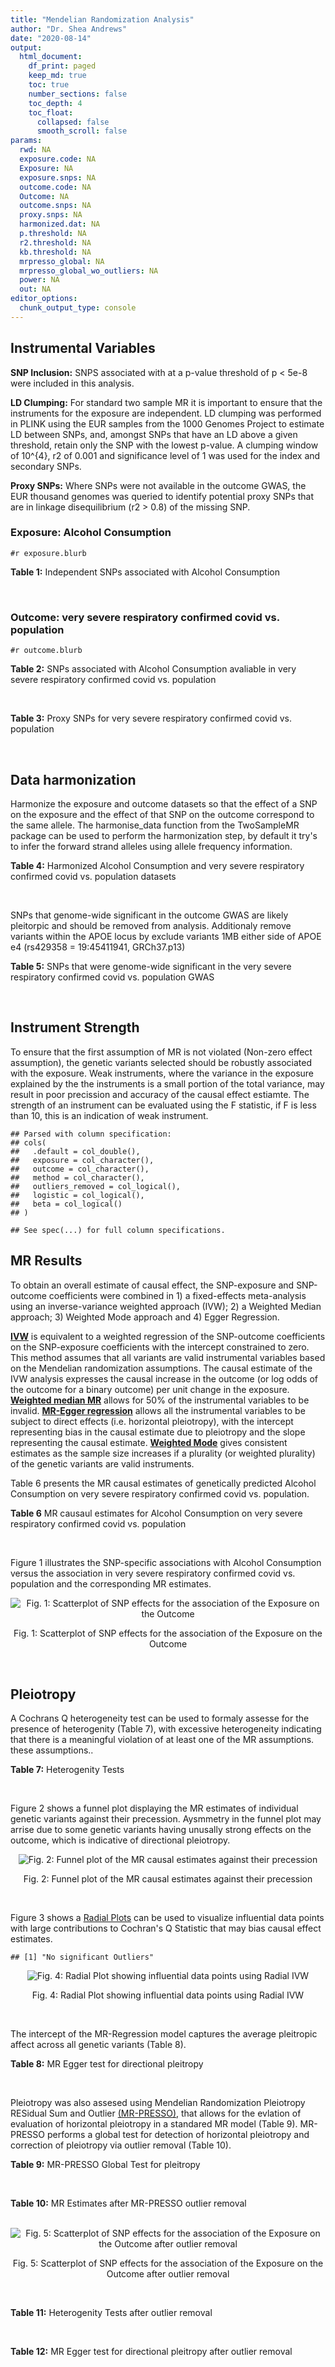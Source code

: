 ```yaml
---
title: "Mendelian Randomization Analysis"
author: "Dr. Shea Andrews"
date: "2020-08-14"
output:
  html_document:
    df_print: paged
    keep_md: true
    toc: true
    number_sections: false
    toc_depth: 4
    toc_float:
      collapsed: false
      smooth_scroll: false
params:
  rwd: NA
  exposure.code: NA
  Exposure: NA
  exposure.snps: NA
  outcome.code: NA
  Outcome: NA
  outcome.snps: NA
  proxy.snps: NA
  harmonized.dat: NA
  p.threshold: NA
  r2.threshold: NA
  kb.threshold: NA
  mrpresso_global: NA
  mrpresso_global_wo_outliers: NA
  power: NA
  out: NA
editor_options:
  chunk_output_type: console
---
```







## Instrumental Variables
**SNP Inclusion:** SNPS associated with at a p-value threshold of p < 5e-8 were included in this analysis.
<br>

**LD Clumping:** For standard two sample MR it is important to ensure that the instruments for the exposure are independent. LD clumping was performed in PLINK using the EUR samples from the 1000 Genomes Project to estimate LD between SNPs, and, amongst SNPs that have an LD above a given threshold, retain only the SNP with the lowest p-value. A clumping window of 10^{4}, r2 of 0.001 and significance level of 1 was used for the index and secondary SNPs.
<br>

**Proxy SNPs:** Where SNPs were not available in the outcome GWAS, the EUR thousand genomes was queried to identify potential proxy SNPs that are in linkage disequilibrium (r2 > 0.8) of the missing SNP.
<br>

### Exposure: Alcohol Consumption
`#r exposure.blurb`
<br>

**Table 1:** Independent SNPs associated with Alcohol Consumption
<div data-pagedtable="false">
  <script data-pagedtable-source type="application/json">
{"columns":[{"label":["SNP"],"name":[1],"type":["chr"],"align":["left"]},{"label":["CHROM"],"name":[2],"type":["dbl"],"align":["right"]},{"label":["POS"],"name":[3],"type":["dbl"],"align":["right"]},{"label":["REF"],"name":[4],"type":["chr"],"align":["left"]},{"label":["ALT"],"name":[5],"type":["chr"],"align":["left"]},{"label":["AF"],"name":[6],"type":["dbl"],"align":["right"]},{"label":["BETA"],"name":[7],"type":["dbl"],"align":["right"]},{"label":["SE"],"name":[8],"type":["dbl"],"align":["right"]},{"label":["Z"],"name":[9],"type":["dbl"],"align":["right"]},{"label":["P"],"name":[10],"type":["dbl"],"align":["right"]},{"label":["N"],"name":[11],"type":["dbl"],"align":["right"]},{"label":["TRAIT"],"name":[12],"type":["chr"],"align":["left"]}],"data":[{"1":"rs10753661","2":"1","3":"165119792","4":"G","5":"A","6":"0.7020","7":"-0.0113","8":"0.00209","9":"-5.406699","10":"4.24e-08","11":"537349","12":"drnkwk"},{"1":"rs28680958","2":"1","3":"173848808","4":"G","5":"A","6":"0.2300","7":"-0.0136","8":"0.00237","9":"-5.738397","10":"9.78e-09","11":"537349","12":"drnkwk"},{"1":"rs1260326","2":"2","3":"27730940","4":"T","5":"C","6":"0.5950","7":"0.0233","8":"0.00196","9":"11.887755","10":"3.33e-33","11":"537349","12":"drnkwk"},{"1":"rs62135521","2":"2","3":"44296002","4":"G","5":"T","6":"0.0378","7":"-0.0272","8":"0.00470","9":"-5.787234","10":"9.91e-09","11":"537349","12":"drnkwk"},{"1":"rs528301","2":"2","3":"45154908","4":"G","5":"A","6":"0.6050","7":"0.0156","8":"0.00195","9":"8.000000","10":"1.25e-15","11":"537349","12":"drnkwk"},{"1":"rs6739804","2":"2","3":"63269604","4":"T","5":"C","6":"0.6600","7":"-0.0129","8":"0.00208","9":"-6.201923","10":"4.72e-10","11":"537349","12":"drnkwk"},{"1":"rs4233567","2":"2","3":"144272376","4":"C","5":"T","6":"0.3400","7":"-0.0130","8":"0.00208","9":"-6.250000","10":"3.83e-10","11":"537349","12":"drnkwk"},{"1":"rs28732378","2":"3","3":"85403892","4":"A","5":"G","6":"0.7290","7":"-0.0163","8":"0.00217","9":"-7.511521","10":"2.24e-14","11":"537349","12":"drnkwk"},{"1":"rs28712821","2":"4","3":"39413780","4":"G","5":"A","6":"0.5940","7":"0.0284","8":"0.00199","9":"14.271357","10":"1.10e-46","11":"537349","12":"drnkwk"},{"1":"rs16854020","2":"4","3":"42117559","4":"G","5":"A","6":"0.1270","7":"0.0180","8":"0.00289","9":"6.228374","10":"4.82e-10","11":"537349","12":"drnkwk"},{"1":"rs1229984","2":"4","3":"100239319","4":"T","5":"C","6":"0.9530","7":"0.2090","8":"0.00673","9":"31.054978","10":"1.60e-203","11":"537349","12":"drnkwk"},{"1":"rs78234152","2":"4","3":"100279889","4":"G","5":"A","6":"0.0986","7":"0.0275","8":"0.00306","9":"8.986928","10":"2.18e-19","11":"537349","12":"drnkwk"},{"1":"rs13107325","2":"4","3":"103188709","4":"C","5":"T","6":"0.0654","7":"-0.0369","8":"0.00395","9":"-9.341772","10":"1.23e-20","11":"537349","12":"drnkwk"},{"1":"rs331939","2":"4","3":"143654889","4":"G","5":"A","6":"0.3390","7":"-0.0118","8":"0.00202","9":"-5.841584","10":"4.50e-09","11":"537349","12":"drnkwk"},{"1":"rs4916723","2":"5","3":"87854395","4":"A","5":"C","6":"0.4040","7":"-0.0115","8":"0.00199","9":"-5.778894","10":"8.07e-09","11":"537349","12":"drnkwk"},{"1":"rs55872084","2":"5","3":"155902003","4":"G","5":"T","6":"0.2180","7":"0.0129","8":"0.00228","9":"5.657895","10":"1.98e-08","11":"537349","12":"drnkwk"},{"1":"rs10085696","2":"7","3":"69783020","4":"A","5":"G","6":"0.2010","7":"-0.0160","8":"0.00249","9":"-6.425703","10":"1.24e-10","11":"537349","12":"drnkwk"},{"1":"rs2299409","2":"7","3":"103812171","4":"G","5":"A","6":"0.4930","7":"-0.0104","8":"0.00192","9":"-5.416667","10":"4.80e-08","11":"537349","12":"drnkwk"},{"1":"rs6951574","2":"7","3":"153489744","4":"T","5":"C","6":"0.4590","7":"0.0135","8":"0.00205","9":"6.585366","10":"4.44e-11","11":"537349","12":"drnkwk"},{"1":"rs28601761","2":"8","3":"126500031","4":"C","5":"G","6":"0.4050","7":"0.0116","8":"0.00201","9":"5.771144","10":"7.60e-09","11":"537349","12":"drnkwk"},{"1":"rs55932213","2":"9","3":"108755622","4":"A","5":"G","6":"0.7010","7":"0.0129","8":"0.00230","9":"5.608696","10":"1.80e-08","11":"537349","12":"drnkwk"},{"1":"rs2049045","2":"11","3":"27694241","4":"G","5":"C","6":"0.1890","7":"-0.0137","8":"0.00251","9":"-5.458167","10":"3.97e-08","11":"537349","12":"drnkwk"},{"1":"rs4752999","2":"11","3":"47428565","4":"C","5":"T","6":"0.3210","7":"-0.0145","8":"0.00207","9":"-7.004831","10":"2.03e-12","11":"537349","12":"drnkwk"},{"1":"rs4309187","2":"11","3":"113412443","4":"A","5":"C","6":"0.6970","7":"0.0149","8":"0.00210","9":"7.095238","10":"1.37e-12","11":"537349","12":"drnkwk"},{"1":"rs17542254","2":"11","3":"113655696","4":"A","5":"G","6":"0.2510","7":"0.0131","8":"0.00214","9":"6.121495","10":"8.96e-10","11":"537349","12":"drnkwk"},{"1":"rs1387766","2":"12","3":"92081800","4":"G","5":"A","6":"0.6220","7":"-0.0108","8":"0.00198","9":"-5.454545","10":"4.79e-08","11":"537349","12":"drnkwk"},{"1":"rs34704785","2":"13","3":"68117681","4":"C","5":"T","6":"0.4120","7":"-0.0114","8":"0.00214","9":"-5.327103","10":"4.52e-08","11":"537349","12":"drnkwk"},{"1":"rs1123285","2":"14","3":"57274519","4":"C","5":"G","6":"0.3390","7":"-0.0127","8":"0.00208","9":"-6.105769","10":"1.36e-09","11":"537349","12":"drnkwk"},{"1":"rs28929474","2":"14","3":"94844947","4":"C","5":"T","6":"0.0154","7":"-0.0477","8":"0.00719","9":"-6.634214","10":"2.39e-11","11":"537349","12":"drnkwk"},{"1":"rs153106","2":"16","3":"28526897","4":"T","5":"C","6":"0.4090","7":"-0.0137","8":"0.00196","9":"-6.989796","10":"3.63e-12","11":"537349","12":"drnkwk"},{"1":"rs79616692","2":"16","3":"72338507","4":"G","5":"C","6":"0.1100","7":"0.0190","8":"0.00315","9":"6.031746","10":"2.38e-09","11":"537349","12":"drnkwk"},{"1":"rs11860773","2":"16","3":"73912503","4":"T","5":"C","6":"0.1760","7":"-0.0155","8":"0.00251","9":"-6.175299","10":"8.35e-10","11":"537349","12":"drnkwk"},{"1":"rs13332432","2":"16","3":"85721809","4":"C","5":"G","6":"0.2960","7":"0.0142","8":"0.00219","9":"6.484018","10":"5.94e-11","11":"537349","12":"drnkwk"},{"1":"rs34121753","2":"17","3":"7733833","4":"A","5":"G","6":"0.5320","7":"0.0112","8":"0.00199","9":"5.628141","10":"1.39e-08","11":"537349","12":"drnkwk"},{"1":"rs76640332","2":"17","3":"44189858","4":"G","5":"A","6":"0.2040","7":"-0.0219","8":"0.00250","9":"-8.760000","10":"1.47e-18","11":"537349","12":"drnkwk"},{"1":"rs838145","2":"19","3":"49248730","4":"G","5":"A","6":"0.5840","7":"-0.0161","8":"0.00198","9":"-8.131313","10":"3.87e-16","11":"537349","12":"drnkwk"},{"1":"rs6106989","2":"20","3":"25027630","4":"G","5":"A","6":"0.6280","7":"0.0113","8":"0.00204","9":"5.539216","10":"3.81e-08","11":"537349","12":"drnkwk"}],"options":{"columns":{"min":{},"max":[10]},"rows":{"min":[10],"max":[10]},"pages":{}}}
  </script>
</div>
<br>

### Outcome: very severe respiratory confirmed covid vs. population
`#r outcome.blurb`
<br>

**Table 2:** SNPs associated with Alcohol Consumption avaliable in very severe respiratory confirmed covid vs. population
<div data-pagedtable="false">
  <script data-pagedtable-source type="application/json">
{"columns":[{"label":["SNP"],"name":[1],"type":["chr"],"align":["left"]},{"label":["CHROM"],"name":[2],"type":["dbl"],"align":["right"]},{"label":["POS"],"name":[3],"type":["dbl"],"align":["right"]},{"label":["REF"],"name":[4],"type":["chr"],"align":["left"]},{"label":["ALT"],"name":[5],"type":["chr"],"align":["left"]},{"label":["AF"],"name":[6],"type":["dbl"],"align":["right"]},{"label":["BETA"],"name":[7],"type":["dbl"],"align":["right"]},{"label":["SE"],"name":[8],"type":["dbl"],"align":["right"]},{"label":["Z"],"name":[9],"type":["dbl"],"align":["right"]},{"label":["P"],"name":[10],"type":["dbl"],"align":["right"]},{"label":["N"],"name":[11],"type":["dbl"],"align":["right"]},{"label":["TRAIT"],"name":[12],"type":["chr"],"align":["left"]}],"data":[{"1":"rs10753661","2":"1","3":"165119792","4":"G","5":"A","6":"0.68730","7":"-1.6446e-02","8":"0.078078","9":"-2.106355e-01","10":"0.833200","11":"329897","12":"very_severe_respiratory_confirmed_covid_vs._population"},{"1":"rs28680958","2":"1","3":"173848808","4":"G","5":"A","6":"0.21500","7":"-1.5796e-02","8":"0.083119","9":"-1.900408e-01","10":"0.849300","11":"329897","12":"very_severe_respiratory_confirmed_covid_vs._population"},{"1":"rs1260326","2":"2","3":"27730940","4":"T","5":"C","6":"0.60590","7":"5.2717e-02","8":"0.072729","9":"7.248415e-01","10":"0.468500","11":"329897","12":"very_severe_respiratory_confirmed_covid_vs._population"},{"1":"rs62135521","2":"2","3":"44296002","4":"G","5":"T","6":"0.04910","7":"1.6360e-02","8":"0.196070","9":"8.343959e-02","10":"0.933500","11":"328264","12":"very_severe_respiratory_confirmed_covid_vs._population"},{"1":"rs528301","2":"2","3":"45154908","4":"G","5":"A","6":"0.55320","7":"1.0345e-02","8":"0.073400","9":"1.409401e-01","10":"0.887900","11":"329897","12":"very_severe_respiratory_confirmed_covid_vs._population"},{"1":"rs6739804","2":"2","3":"63269604","4":"T","5":"C","6":"0.69090","7":"8.7228e-02","8":"0.074812","9":"1.165963e+00","10":"0.243600","11":"329897","12":"very_severe_respiratory_confirmed_covid_vs._population"},{"1":"rs4233567","2":"2","3":"144272376","4":"C","5":"T","6":"0.36420","7":"4.7049e-02","8":"0.077863","9":"6.042536e-01","10":"0.545700","11":"329897","12":"very_severe_respiratory_confirmed_covid_vs._population"},{"1":"rs28732378","2":"3","3":"85403892","4":"A","5":"G","6":"0.73690","7":"-4.8788e-02","8":"0.079149","9":"-6.164070e-01","10":"0.537600","11":"329897","12":"very_severe_respiratory_confirmed_covid_vs._population"},{"1":"rs28712821","2":"4","3":"39413780","4":"G","5":"A","6":"0.60170","7":"1.5821e-01","8":"0.073438","9":"2.154334e+00","10":"0.031220","11":"329897","12":"very_severe_respiratory_confirmed_covid_vs._population"},{"1":"rs16854020","2":"4","3":"42117559","4":"G","5":"A","6":"0.12910","7":"3.1648e-01","8":"0.102340","9":"3.092437e+00","10":"0.001985","11":"329897","12":"very_severe_respiratory_confirmed_covid_vs._population"},{"1":"rs1229984","2":"4","3":"100239319","4":"T","5":"C","6":"0.97570","7":"3.0384e-01","8":"0.141810","9":"2.142585e+00","10":"0.032150","11":"329897","12":"very_severe_respiratory_confirmed_covid_vs._population"},{"1":"rs78234152","2":"4","3":"100279889","4":"G","5":"A","6":"0.10050","7":"1.9850e-01","8":"0.140190","9":"1.415936e+00","10":"0.156800","11":"329897","12":"very_severe_respiratory_confirmed_covid_vs._population"},{"1":"rs13107325","2":"4","3":"103188709","4":"C","5":"T","6":"0.07385","7":"1.3965e-01","8":"0.125980","9":"1.108509e+00","10":"0.267600","11":"329897","12":"very_severe_respiratory_confirmed_covid_vs._population"},{"1":"rs331939","2":"4","3":"143654889","4":"G","5":"A","6":"0.34320","7":"6.4239e-02","8":"0.074858","9":"8.581448e-01","10":"0.390800","11":"329897","12":"very_severe_respiratory_confirmed_covid_vs._population"},{"1":"rs4916723","2":"5","3":"87854395","4":"A","5":"C","6":"0.42180","7":"7.5352e-02","8":"0.075462","9":"9.985423e-01","10":"0.318000","11":"329897","12":"very_severe_respiratory_confirmed_covid_vs._population"},{"1":"rs55872084","2":"5","3":"155902003","4":"G","5":"T","6":"0.24520","7":"2.8260e-02","8":"0.088724","9":"3.185158e-01","10":"0.750100","11":"329897","12":"very_severe_respiratory_confirmed_covid_vs._population"},{"1":"rs10085696","2":"7","3":"69783020","4":"A","5":"G","6":"0.18480","7":"1.4038e-01","8":"0.086759","9":"1.618045e+00","10":"0.105700","11":"329897","12":"very_severe_respiratory_confirmed_covid_vs._population"},{"1":"rs2299409","2":"7","3":"103812171","4":"G","5":"A","6":"0.54030","7":"1.1531e-01","8":"0.073252","9":"1.574155e+00","10":"0.115500","11":"329897","12":"very_severe_respiratory_confirmed_covid_vs._population"},{"1":"rs6951574","2":"7","3":"153489744","4":"T","5":"C","6":"0.46650","7":"-1.0562e-01","8":"0.109970","9":"-9.604438e-01","10":"0.336900","11":"327138","12":"very_severe_respiratory_confirmed_covid_vs._population"},{"1":"rs28601761","2":"8","3":"126500031","4":"C","5":"G","6":"0.42050","7":"-7.0161e-02","8":"0.072325","9":"-9.700795e-01","10":"0.332000","11":"329897","12":"very_severe_respiratory_confirmed_covid_vs._population"},{"1":"rs55932213","2":"9","3":"108755622","4":"A","5":"G","6":"0.74390","7":"9.6287e-03","8":"0.079096","9":"1.217343e-01","10":"0.903100","11":"329897","12":"very_severe_respiratory_confirmed_covid_vs._population"},{"1":"rs2049045","2":"11","3":"27694241","4":"G","5":"C","6":"0.18830","7":"-1.7796e-04","8":"0.089524","9":"-1.987847e-03","10":"0.998400","11":"329897","12":"very_severe_respiratory_confirmed_covid_vs._population"},{"1":"rs4752999","2":"11","3":"47428565","4":"C","5":"T","6":"0.32190","7":"1.6271e-02","8":"0.075435","9":"2.156956e-01","10":"0.829200","11":"329897","12":"very_severe_respiratory_confirmed_covid_vs._population"},{"1":"rs4309187","2":"11","3":"113412443","4":"A","5":"C","6":"0.68260","7":"-1.2163e-02","8":"0.075708","9":"-1.606567e-01","10":"0.872400","11":"329897","12":"very_severe_respiratory_confirmed_covid_vs._population"},{"1":"rs17542254","2":"11","3":"113655696","4":"A","5":"G","6":"0.28310","7":"1.4426e-01","8":"0.082019","9":"1.758861e+00","10":"0.078600","11":"329897","12":"very_severe_respiratory_confirmed_covid_vs._population"},{"1":"rs1387766","2":"12","3":"92081800","4":"G","5":"A","6":"0.61020","7":"7.9106e-02","8":"0.074790","9":"1.057708e+00","10":"0.290200","11":"329897","12":"very_severe_respiratory_confirmed_covid_vs._population"},{"1":"rs34704785","2":"13","3":"68117681","4":"C","5":"T","6":"0.42750","7":"-1.9571e-02","8":"0.073925","9":"-2.647413e-01","10":"0.791200","11":"329897","12":"very_severe_respiratory_confirmed_covid_vs._population"},{"1":"rs1123285","2":"14","3":"57274519","4":"C","5":"G","6":"0.32800","7":"3.7035e-02","8":"0.076075","9":"4.868222e-01","10":"0.626400","11":"329897","12":"very_severe_respiratory_confirmed_covid_vs._population"},{"1":"rs28929474","2":"14","3":"94844947","4":"C","5":"T","6":"0.02030","7":"-1.9684e-01","8":"0.423660","9":"-4.646179e-01","10":"0.642200","11":"327138","12":"very_severe_respiratory_confirmed_covid_vs._population"},{"1":"rs153106","2":"16","3":"28526897","4":"T","5":"C","6":"0.41920","7":"-2.1168e-02","8":"0.074507","9":"-2.841075e-01","10":"0.776300","11":"329897","12":"very_severe_respiratory_confirmed_covid_vs._population"},{"1":"rs79616692","2":"16","3":"72338507","4":"G","5":"C","6":"0.10650","7":"7.9182e-02","8":"0.110590","9":"7.159960e-01","10":"0.474000","11":"329897","12":"very_severe_respiratory_confirmed_covid_vs._population"},{"1":"rs11860773","2":"16","3":"73912503","4":"T","5":"C","6":"0.19720","7":"1.7952e-02","8":"0.095012","9":"1.889446e-01","10":"0.850100","11":"329897","12":"very_severe_respiratory_confirmed_covid_vs._population"},{"1":"rs13332432","2":"16","3":"85721809","4":"C","5":"G","6":"0.29170","7":"6.7474e-02","8":"0.080477","9":"8.384259e-01","10":"0.401800","11":"329897","12":"very_severe_respiratory_confirmed_covid_vs._population"},{"1":"rs34121753","2":"17","3":"7733833","4":"A","5":"G","6":"0.57930","7":"8.2180e-02","8":"0.077200","9":"1.064508e+00","10":"0.287100","11":"329897","12":"very_severe_respiratory_confirmed_covid_vs._population"},{"1":"rs76640332","2":"17","3":"44189858","4":"G","5":"A","6":"0.22590","7":"-5.2274e-02","8":"0.084361","9":"-6.196465e-01","10":"0.535500","11":"329897","12":"very_severe_respiratory_confirmed_covid_vs._population"},{"1":"rs838145","2":"19","3":"49248730","4":"G","5":"A","6":"0.54810","7":"1.0350e-01","8":"0.071940","9":"1.438699e+00","10":"0.150200","11":"329897","12":"very_severe_respiratory_confirmed_covid_vs._population"},{"1":"rs6106989","2":"20","3":"25027630","4":"G","5":"A","6":"0.60370","7":"-1.9678e-06","8":"0.075457","9":"-2.607843e-05","10":"1.000000","11":"329897","12":"very_severe_respiratory_confirmed_covid_vs._population"}],"options":{"columns":{"min":{},"max":[10]},"rows":{"min":[10],"max":[10]},"pages":{}}}
  </script>
</div>
<br>

**Table 3:** Proxy SNPs for very severe respiratory confirmed covid vs. population
<div data-pagedtable="false">
  <script data-pagedtable-source type="application/json">
{"columns":[{"label":["proxy.outcome"],"name":[1],"type":["lgl"],"align":["right"]},{"label":["target_snp"],"name":[2],"type":["lgl"],"align":["right"]},{"label":["proxy_snp"],"name":[3],"type":["lgl"],"align":["right"]},{"label":["ld.r2"],"name":[4],"type":["lgl"],"align":["right"]},{"label":["Dprime"],"name":[5],"type":["lgl"],"align":["right"]},{"label":["ref.proxy"],"name":[6],"type":["lgl"],"align":["right"]},{"label":["alt.proxy"],"name":[7],"type":["lgl"],"align":["right"]},{"label":["CHROM"],"name":[8],"type":["lgl"],"align":["right"]},{"label":["POS"],"name":[9],"type":["lgl"],"align":["right"]},{"label":["ALT.proxy"],"name":[10],"type":["lgl"],"align":["right"]},{"label":["REF.proxy"],"name":[11],"type":["lgl"],"align":["right"]},{"label":["AF"],"name":[12],"type":["lgl"],"align":["right"]},{"label":["BETA"],"name":[13],"type":["lgl"],"align":["right"]},{"label":["SE"],"name":[14],"type":["lgl"],"align":["right"]},{"label":["P"],"name":[15],"type":["lgl"],"align":["right"]},{"label":["N"],"name":[16],"type":["lgl"],"align":["right"]},{"label":["ref"],"name":[17],"type":["lgl"],"align":["right"]},{"label":["alt"],"name":[18],"type":["lgl"],"align":["right"]},{"label":["ALT"],"name":[19],"type":["lgl"],"align":["right"]},{"label":["REF"],"name":[20],"type":["lgl"],"align":["right"]},{"label":["PHASE"],"name":[21],"type":["lgl"],"align":["right"]}],"data":[{"1":"NA","2":"NA","3":"NA","4":"NA","5":"NA","6":"NA","7":"NA","8":"NA","9":"NA","10":"NA","11":"NA","12":"NA","13":"NA","14":"NA","15":"NA","16":"NA","17":"NA","18":"NA","19":"NA","20":"NA","21":"NA"}],"options":{"columns":{"min":{},"max":[10]},"rows":{"min":[10],"max":[10]},"pages":{}}}
  </script>
</div>
<br>

## Data harmonization
Harmonize the exposure and outcome datasets so that the effect of a SNP on the exposure and the effect of that SNP on the outcome correspond to the same allele. The harmonise_data function from the TwoSampleMR package can be used to perform the harmonization step, by default it try's to infer the forward strand alleles using allele frequency information.
<br>

**Table 4:** Harmonized Alcohol Consumption and very severe respiratory confirmed covid vs. population datasets
<div data-pagedtable="false">
  <script data-pagedtable-source type="application/json">
{"columns":[{"label":["SNP"],"name":[1],"type":["chr"],"align":["left"]},{"label":["effect_allele.exposure"],"name":[2],"type":["chr"],"align":["left"]},{"label":["other_allele.exposure"],"name":[3],"type":["chr"],"align":["left"]},{"label":["effect_allele.outcome"],"name":[4],"type":["chr"],"align":["left"]},{"label":["other_allele.outcome"],"name":[5],"type":["chr"],"align":["left"]},{"label":["beta.exposure"],"name":[6],"type":["dbl"],"align":["right"]},{"label":["beta.outcome"],"name":[7],"type":["dbl"],"align":["right"]},{"label":["eaf.exposure"],"name":[8],"type":["dbl"],"align":["right"]},{"label":["eaf.outcome"],"name":[9],"type":["dbl"],"align":["right"]},{"label":["remove"],"name":[10],"type":["lgl"],"align":["right"]},{"label":["palindromic"],"name":[11],"type":["lgl"],"align":["right"]},{"label":["ambiguous"],"name":[12],"type":["lgl"],"align":["right"]},{"label":["id.outcome"],"name":[13],"type":["chr"],"align":["left"]},{"label":["chr.outcome"],"name":[14],"type":["dbl"],"align":["right"]},{"label":["pos.outcome"],"name":[15],"type":["dbl"],"align":["right"]},{"label":["se.outcome"],"name":[16],"type":["dbl"],"align":["right"]},{"label":["z.outcome"],"name":[17],"type":["dbl"],"align":["right"]},{"label":["pval.outcome"],"name":[18],"type":["dbl"],"align":["right"]},{"label":["samplesize.outcome"],"name":[19],"type":["dbl"],"align":["right"]},{"label":["outcome"],"name":[20],"type":["chr"],"align":["left"]},{"label":["mr_keep.outcome"],"name":[21],"type":["lgl"],"align":["right"]},{"label":["pval_origin.outcome"],"name":[22],"type":["chr"],"align":["left"]},{"label":["chr.exposure"],"name":[23],"type":["dbl"],"align":["right"]},{"label":["pos.exposure"],"name":[24],"type":["dbl"],"align":["right"]},{"label":["se.exposure"],"name":[25],"type":["dbl"],"align":["right"]},{"label":["z.exposure"],"name":[26],"type":["dbl"],"align":["right"]},{"label":["pval.exposure"],"name":[27],"type":["dbl"],"align":["right"]},{"label":["samplesize.exposure"],"name":[28],"type":["dbl"],"align":["right"]},{"label":["exposure"],"name":[29],"type":["chr"],"align":["left"]},{"label":["mr_keep.exposure"],"name":[30],"type":["lgl"],"align":["right"]},{"label":["pval_origin.exposure"],"name":[31],"type":["chr"],"align":["left"]},{"label":["id.exposure"],"name":[32],"type":["chr"],"align":["left"]},{"label":["action"],"name":[33],"type":["dbl"],"align":["right"]},{"label":["mr_keep"],"name":[34],"type":["lgl"],"align":["right"]},{"label":["pt"],"name":[35],"type":["dbl"],"align":["right"]},{"label":["pleitropy_keep"],"name":[36],"type":["lgl"],"align":["right"]},{"label":["mrpresso_RSSobs"],"name":[37],"type":["lgl"],"align":["right"]},{"label":["mrpresso_pval"],"name":[38],"type":["lgl"],"align":["right"]},{"label":["mrpresso_keep"],"name":[39],"type":["lgl"],"align":["right"]}],"data":[{"1":"rs10085696","2":"G","3":"A","4":"G","5":"A","6":"-0.0160","7":"1.4038e-01","8":"0.2010","9":"0.18480","10":"FALSE","11":"FALSE","12":"FALSE","13":"sCVmT8","14":"7","15":"69783020","16":"0.086759","17":"1.618045e+00","18":"0.105700","19":"329897","20":"covidhgi2020anaA2v2","21":"TRUE","22":"reported","23":"7","24":"69783020","25":"0.00249","26":"-6.425703","27":"1.24e-10","28":"537349","29":"Liu2019drnkwk","30":"TRUE","31":"reported","32":"MByA5A","33":"2","34":"TRUE","35":"5e-08","36":"TRUE","37":"NA","38":"NA","39":"TRUE"},{"1":"rs10753661","2":"A","3":"G","4":"A","5":"G","6":"-0.0113","7":"-1.6446e-02","8":"0.7020","9":"0.68730","10":"FALSE","11":"FALSE","12":"FALSE","13":"sCVmT8","14":"1","15":"165119792","16":"0.078078","17":"-2.106355e-01","18":"0.833200","19":"329897","20":"covidhgi2020anaA2v2","21":"TRUE","22":"reported","23":"1","24":"165119792","25":"0.00209","26":"-5.406699","27":"4.24e-08","28":"537349","29":"Liu2019drnkwk","30":"TRUE","31":"reported","32":"MByA5A","33":"2","34":"TRUE","35":"5e-08","36":"TRUE","37":"NA","38":"NA","39":"TRUE"},{"1":"rs1123285","2":"G","3":"C","4":"G","5":"C","6":"-0.0127","7":"3.7035e-02","8":"0.3390","9":"0.32800","10":"FALSE","11":"TRUE","12":"FALSE","13":"sCVmT8","14":"14","15":"57274519","16":"0.076075","17":"4.868222e-01","18":"0.626400","19":"329897","20":"covidhgi2020anaA2v2","21":"TRUE","22":"reported","23":"14","24":"57274519","25":"0.00208","26":"-6.105769","27":"1.36e-09","28":"537349","29":"Liu2019drnkwk","30":"TRUE","31":"reported","32":"MByA5A","33":"2","34":"TRUE","35":"5e-08","36":"TRUE","37":"NA","38":"NA","39":"TRUE"},{"1":"rs11860773","2":"C","3":"T","4":"C","5":"T","6":"-0.0155","7":"1.7952e-02","8":"0.1760","9":"0.19720","10":"FALSE","11":"FALSE","12":"FALSE","13":"sCVmT8","14":"16","15":"73912503","16":"0.095012","17":"1.889446e-01","18":"0.850100","19":"329897","20":"covidhgi2020anaA2v2","21":"TRUE","22":"reported","23":"16","24":"73912503","25":"0.00251","26":"-6.175299","27":"8.35e-10","28":"537349","29":"Liu2019drnkwk","30":"TRUE","31":"reported","32":"MByA5A","33":"2","34":"TRUE","35":"5e-08","36":"TRUE","37":"NA","38":"NA","39":"TRUE"},{"1":"rs1229984","2":"C","3":"T","4":"C","5":"T","6":"0.2090","7":"3.0384e-01","8":"0.9530","9":"0.97570","10":"FALSE","11":"FALSE","12":"FALSE","13":"sCVmT8","14":"4","15":"100239319","16":"0.141810","17":"2.142585e+00","18":"0.032150","19":"329897","20":"covidhgi2020anaA2v2","21":"TRUE","22":"reported","23":"4","24":"100239319","25":"0.00673","26":"31.054978","27":"1.00e-200","28":"537349","29":"Liu2019drnkwk","30":"TRUE","31":"reported","32":"MByA5A","33":"2","34":"TRUE","35":"5e-08","36":"TRUE","37":"NA","38":"NA","39":"TRUE"},{"1":"rs1260326","2":"C","3":"T","4":"C","5":"T","6":"0.0233","7":"5.2717e-02","8":"0.5950","9":"0.60590","10":"FALSE","11":"FALSE","12":"FALSE","13":"sCVmT8","14":"2","15":"27730940","16":"0.072729","17":"7.248415e-01","18":"0.468500","19":"329897","20":"covidhgi2020anaA2v2","21":"TRUE","22":"reported","23":"2","24":"27730940","25":"0.00196","26":"11.887755","27":"3.33e-33","28":"537349","29":"Liu2019drnkwk","30":"TRUE","31":"reported","32":"MByA5A","33":"2","34":"TRUE","35":"5e-08","36":"TRUE","37":"NA","38":"NA","39":"TRUE"},{"1":"rs13107325","2":"T","3":"C","4":"T","5":"C","6":"-0.0369","7":"1.3965e-01","8":"0.0654","9":"0.07385","10":"FALSE","11":"FALSE","12":"FALSE","13":"sCVmT8","14":"4","15":"103188709","16":"0.125980","17":"1.108509e+00","18":"0.267600","19":"329897","20":"covidhgi2020anaA2v2","21":"TRUE","22":"reported","23":"4","24":"103188709","25":"0.00395","26":"-9.341772","27":"1.23e-20","28":"537349","29":"Liu2019drnkwk","30":"TRUE","31":"reported","32":"MByA5A","33":"2","34":"TRUE","35":"5e-08","36":"TRUE","37":"NA","38":"NA","39":"TRUE"},{"1":"rs13332432","2":"G","3":"C","4":"G","5":"C","6":"0.0142","7":"6.7474e-02","8":"0.2960","9":"0.29170","10":"FALSE","11":"TRUE","12":"FALSE","13":"sCVmT8","14":"16","15":"85721809","16":"0.080477","17":"8.384259e-01","18":"0.401800","19":"329897","20":"covidhgi2020anaA2v2","21":"TRUE","22":"reported","23":"16","24":"85721809","25":"0.00219","26":"6.484018","27":"5.94e-11","28":"537349","29":"Liu2019drnkwk","30":"TRUE","31":"reported","32":"MByA5A","33":"2","34":"TRUE","35":"5e-08","36":"TRUE","37":"NA","38":"NA","39":"TRUE"},{"1":"rs1387766","2":"A","3":"G","4":"A","5":"G","6":"-0.0108","7":"7.9106e-02","8":"0.6220","9":"0.61020","10":"FALSE","11":"FALSE","12":"FALSE","13":"sCVmT8","14":"12","15":"92081800","16":"0.074790","17":"1.057708e+00","18":"0.290200","19":"329897","20":"covidhgi2020anaA2v2","21":"TRUE","22":"reported","23":"12","24":"92081800","25":"0.00198","26":"-5.454545","27":"4.79e-08","28":"537349","29":"Liu2019drnkwk","30":"TRUE","31":"reported","32":"MByA5A","33":"2","34":"TRUE","35":"5e-08","36":"TRUE","37":"NA","38":"NA","39":"TRUE"},{"1":"rs153106","2":"C","3":"T","4":"C","5":"T","6":"-0.0137","7":"-2.1168e-02","8":"0.4090","9":"0.41920","10":"FALSE","11":"FALSE","12":"FALSE","13":"sCVmT8","14":"16","15":"28526897","16":"0.074507","17":"-2.841075e-01","18":"0.776300","19":"329897","20":"covidhgi2020anaA2v2","21":"TRUE","22":"reported","23":"16","24":"28526897","25":"0.00196","26":"-6.989796","27":"3.63e-12","28":"537349","29":"Liu2019drnkwk","30":"TRUE","31":"reported","32":"MByA5A","33":"2","34":"TRUE","35":"5e-08","36":"TRUE","37":"NA","38":"NA","39":"TRUE"},{"1":"rs16854020","2":"A","3":"G","4":"A","5":"G","6":"0.0180","7":"3.1648e-01","8":"0.1270","9":"0.12910","10":"FALSE","11":"FALSE","12":"FALSE","13":"sCVmT8","14":"4","15":"42117559","16":"0.102340","17":"3.092437e+00","18":"0.001985","19":"329897","20":"covidhgi2020anaA2v2","21":"TRUE","22":"reported","23":"4","24":"42117559","25":"0.00289","26":"6.228374","27":"4.82e-10","28":"537349","29":"Liu2019drnkwk","30":"TRUE","31":"reported","32":"MByA5A","33":"2","34":"TRUE","35":"5e-08","36":"TRUE","37":"NA","38":"NA","39":"TRUE"},{"1":"rs17542254","2":"G","3":"A","4":"G","5":"A","6":"0.0131","7":"1.4426e-01","8":"0.2510","9":"0.28310","10":"FALSE","11":"FALSE","12":"FALSE","13":"sCVmT8","14":"11","15":"113655696","16":"0.082019","17":"1.758861e+00","18":"0.078600","19":"329897","20":"covidhgi2020anaA2v2","21":"TRUE","22":"reported","23":"11","24":"113655696","25":"0.00214","26":"6.121495","27":"8.96e-10","28":"537349","29":"Liu2019drnkwk","30":"TRUE","31":"reported","32":"MByA5A","33":"2","34":"TRUE","35":"5e-08","36":"TRUE","37":"NA","38":"NA","39":"TRUE"},{"1":"rs2049045","2":"C","3":"G","4":"C","5":"G","6":"-0.0137","7":"-1.7796e-04","8":"0.1890","9":"0.18830","10":"FALSE","11":"TRUE","12":"FALSE","13":"sCVmT8","14":"11","15":"27694241","16":"0.089524","17":"-1.987847e-03","18":"0.998400","19":"329897","20":"covidhgi2020anaA2v2","21":"TRUE","22":"reported","23":"11","24":"27694241","25":"0.00251","26":"-5.458167","27":"3.97e-08","28":"537349","29":"Liu2019drnkwk","30":"TRUE","31":"reported","32":"MByA5A","33":"2","34":"TRUE","35":"5e-08","36":"TRUE","37":"NA","38":"NA","39":"TRUE"},{"1":"rs2299409","2":"A","3":"G","4":"A","5":"G","6":"-0.0104","7":"1.1531e-01","8":"0.4930","9":"0.54030","10":"FALSE","11":"FALSE","12":"FALSE","13":"sCVmT8","14":"7","15":"103812171","16":"0.073252","17":"1.574155e+00","18":"0.115500","19":"329897","20":"covidhgi2020anaA2v2","21":"TRUE","22":"reported","23":"7","24":"103812171","25":"0.00192","26":"-5.416667","27":"4.80e-08","28":"537349","29":"Liu2019drnkwk","30":"TRUE","31":"reported","32":"MByA5A","33":"2","34":"TRUE","35":"5e-08","36":"TRUE","37":"NA","38":"NA","39":"TRUE"},{"1":"rs28601761","2":"G","3":"C","4":"G","5":"C","6":"0.0116","7":"-7.0161e-02","8":"0.4050","9":"0.42050","10":"FALSE","11":"TRUE","12":"TRUE","13":"sCVmT8","14":"8","15":"126500031","16":"0.072325","17":"-9.700795e-01","18":"0.332000","19":"329897","20":"covidhgi2020anaA2v2","21":"TRUE","22":"reported","23":"8","24":"126500031","25":"0.00201","26":"5.771144","27":"7.60e-09","28":"537349","29":"Liu2019drnkwk","30":"TRUE","31":"reported","32":"MByA5A","33":"2","34":"FALSE","35":"5e-08","36":"TRUE","37":"NA","38":"NA","39":"NA"},{"1":"rs28680958","2":"A","3":"G","4":"A","5":"G","6":"-0.0136","7":"-1.5796e-02","8":"0.2300","9":"0.21500","10":"FALSE","11":"FALSE","12":"FALSE","13":"sCVmT8","14":"1","15":"173848808","16":"0.083119","17":"-1.900408e-01","18":"0.849300","19":"329897","20":"covidhgi2020anaA2v2","21":"TRUE","22":"reported","23":"1","24":"173848808","25":"0.00237","26":"-5.738397","27":"9.78e-09","28":"537349","29":"Liu2019drnkwk","30":"TRUE","31":"reported","32":"MByA5A","33":"2","34":"TRUE","35":"5e-08","36":"TRUE","37":"NA","38":"NA","39":"TRUE"},{"1":"rs28712821","2":"A","3":"G","4":"A","5":"G","6":"0.0284","7":"1.5821e-01","8":"0.5940","9":"0.60170","10":"FALSE","11":"FALSE","12":"FALSE","13":"sCVmT8","14":"4","15":"39413780","16":"0.073438","17":"2.154334e+00","18":"0.031220","19":"329897","20":"covidhgi2020anaA2v2","21":"TRUE","22":"reported","23":"4","24":"39413780","25":"0.00199","26":"14.271357","27":"1.10e-46","28":"537349","29":"Liu2019drnkwk","30":"TRUE","31":"reported","32":"MByA5A","33":"2","34":"TRUE","35":"5e-08","36":"TRUE","37":"NA","38":"NA","39":"TRUE"},{"1":"rs28732378","2":"G","3":"A","4":"G","5":"A","6":"-0.0163","7":"-4.8788e-02","8":"0.7290","9":"0.73690","10":"FALSE","11":"FALSE","12":"FALSE","13":"sCVmT8","14":"3","15":"85403892","16":"0.079149","17":"-6.164070e-01","18":"0.537600","19":"329897","20":"covidhgi2020anaA2v2","21":"TRUE","22":"reported","23":"3","24":"85403892","25":"0.00217","26":"-7.511521","27":"2.24e-14","28":"537349","29":"Liu2019drnkwk","30":"TRUE","31":"reported","32":"MByA5A","33":"2","34":"TRUE","35":"5e-08","36":"TRUE","37":"NA","38":"NA","39":"TRUE"},{"1":"rs28929474","2":"T","3":"C","4":"T","5":"C","6":"-0.0477","7":"-1.9684e-01","8":"0.0154","9":"0.02030","10":"FALSE","11":"FALSE","12":"FALSE","13":"sCVmT8","14":"14","15":"94844947","16":"0.423660","17":"-4.646179e-01","18":"0.642200","19":"327138","20":"covidhgi2020anaA2v2","21":"TRUE","22":"reported","23":"14","24":"94844947","25":"0.00719","26":"-6.634214","27":"2.39e-11","28":"537349","29":"Liu2019drnkwk","30":"TRUE","31":"reported","32":"MByA5A","33":"2","34":"TRUE","35":"5e-08","36":"TRUE","37":"NA","38":"NA","39":"TRUE"},{"1":"rs331939","2":"A","3":"G","4":"A","5":"G","6":"-0.0118","7":"6.4239e-02","8":"0.3390","9":"0.34320","10":"FALSE","11":"FALSE","12":"FALSE","13":"sCVmT8","14":"4","15":"143654889","16":"0.074858","17":"8.581448e-01","18":"0.390800","19":"329897","20":"covidhgi2020anaA2v2","21":"TRUE","22":"reported","23":"4","24":"143654889","25":"0.00202","26":"-5.841584","27":"4.50e-09","28":"537349","29":"Liu2019drnkwk","30":"TRUE","31":"reported","32":"MByA5A","33":"2","34":"TRUE","35":"5e-08","36":"TRUE","37":"NA","38":"NA","39":"TRUE"},{"1":"rs34121753","2":"G","3":"A","4":"G","5":"A","6":"0.0112","7":"8.2180e-02","8":"0.5320","9":"0.57930","10":"FALSE","11":"FALSE","12":"FALSE","13":"sCVmT8","14":"17","15":"7733833","16":"0.077200","17":"1.064508e+00","18":"0.287100","19":"329897","20":"covidhgi2020anaA2v2","21":"TRUE","22":"reported","23":"17","24":"7733833","25":"0.00199","26":"5.628141","27":"1.39e-08","28":"537349","29":"Liu2019drnkwk","30":"TRUE","31":"reported","32":"MByA5A","33":"2","34":"TRUE","35":"5e-08","36":"TRUE","37":"NA","38":"NA","39":"TRUE"},{"1":"rs34704785","2":"T","3":"C","4":"T","5":"C","6":"-0.0114","7":"-1.9571e-02","8":"0.4120","9":"0.42750","10":"FALSE","11":"FALSE","12":"FALSE","13":"sCVmT8","14":"13","15":"68117681","16":"0.073925","17":"-2.647413e-01","18":"0.791200","19":"329897","20":"covidhgi2020anaA2v2","21":"TRUE","22":"reported","23":"13","24":"68117681","25":"0.00214","26":"-5.327103","27":"4.52e-08","28":"537349","29":"Liu2019drnkwk","30":"TRUE","31":"reported","32":"MByA5A","33":"2","34":"TRUE","35":"5e-08","36":"TRUE","37":"NA","38":"NA","39":"TRUE"},{"1":"rs4233567","2":"T","3":"C","4":"T","5":"C","6":"-0.0130","7":"4.7049e-02","8":"0.3400","9":"0.36420","10":"FALSE","11":"FALSE","12":"FALSE","13":"sCVmT8","14":"2","15":"144272376","16":"0.077863","17":"6.042536e-01","18":"0.545700","19":"329897","20":"covidhgi2020anaA2v2","21":"TRUE","22":"reported","23":"2","24":"144272376","25":"0.00208","26":"-6.250000","27":"3.83e-10","28":"537349","29":"Liu2019drnkwk","30":"TRUE","31":"reported","32":"MByA5A","33":"2","34":"TRUE","35":"5e-08","36":"TRUE","37":"NA","38":"NA","39":"TRUE"},{"1":"rs4309187","2":"C","3":"A","4":"C","5":"A","6":"0.0149","7":"-1.2163e-02","8":"0.6970","9":"0.68260","10":"FALSE","11":"FALSE","12":"FALSE","13":"sCVmT8","14":"11","15":"113412443","16":"0.075708","17":"-1.606567e-01","18":"0.872400","19":"329897","20":"covidhgi2020anaA2v2","21":"TRUE","22":"reported","23":"11","24":"113412443","25":"0.00210","26":"7.095238","27":"1.37e-12","28":"537349","29":"Liu2019drnkwk","30":"TRUE","31":"reported","32":"MByA5A","33":"2","34":"TRUE","35":"5e-08","36":"TRUE","37":"NA","38":"NA","39":"TRUE"},{"1":"rs4752999","2":"T","3":"C","4":"T","5":"C","6":"-0.0145","7":"1.6271e-02","8":"0.3210","9":"0.32190","10":"FALSE","11":"FALSE","12":"FALSE","13":"sCVmT8","14":"11","15":"47428565","16":"0.075435","17":"2.156956e-01","18":"0.829200","19":"329897","20":"covidhgi2020anaA2v2","21":"TRUE","22":"reported","23":"11","24":"47428565","25":"0.00207","26":"-7.004831","27":"2.03e-12","28":"537349","29":"Liu2019drnkwk","30":"TRUE","31":"reported","32":"MByA5A","33":"2","34":"TRUE","35":"5e-08","36":"TRUE","37":"NA","38":"NA","39":"TRUE"},{"1":"rs4916723","2":"C","3":"A","4":"C","5":"A","6":"-0.0115","7":"7.5352e-02","8":"0.4040","9":"0.42180","10":"FALSE","11":"FALSE","12":"FALSE","13":"sCVmT8","14":"5","15":"87854395","16":"0.075462","17":"9.985423e-01","18":"0.318000","19":"329897","20":"covidhgi2020anaA2v2","21":"TRUE","22":"reported","23":"5","24":"87854395","25":"0.00199","26":"-5.778894","27":"8.07e-09","28":"537349","29":"Liu2019drnkwk","30":"TRUE","31":"reported","32":"MByA5A","33":"2","34":"TRUE","35":"5e-08","36":"TRUE","37":"NA","38":"NA","39":"TRUE"},{"1":"rs528301","2":"A","3":"G","4":"A","5":"G","6":"0.0156","7":"1.0345e-02","8":"0.6050","9":"0.55320","10":"FALSE","11":"FALSE","12":"FALSE","13":"sCVmT8","14":"2","15":"45154908","16":"0.073400","17":"1.409401e-01","18":"0.887900","19":"329897","20":"covidhgi2020anaA2v2","21":"TRUE","22":"reported","23":"2","24":"45154908","25":"0.00195","26":"8.000000","27":"1.25e-15","28":"537349","29":"Liu2019drnkwk","30":"TRUE","31":"reported","32":"MByA5A","33":"2","34":"TRUE","35":"5e-08","36":"TRUE","37":"NA","38":"NA","39":"TRUE"},{"1":"rs55872084","2":"T","3":"G","4":"T","5":"G","6":"0.0129","7":"2.8260e-02","8":"0.2180","9":"0.24520","10":"FALSE","11":"FALSE","12":"FALSE","13":"sCVmT8","14":"5","15":"155902003","16":"0.088724","17":"3.185158e-01","18":"0.750100","19":"329897","20":"covidhgi2020anaA2v2","21":"TRUE","22":"reported","23":"5","24":"155902003","25":"0.00228","26":"5.657895","27":"1.98e-08","28":"537349","29":"Liu2019drnkwk","30":"TRUE","31":"reported","32":"MByA5A","33":"2","34":"TRUE","35":"5e-08","36":"TRUE","37":"NA","38":"NA","39":"TRUE"},{"1":"rs55932213","2":"G","3":"A","4":"G","5":"A","6":"0.0129","7":"9.6287e-03","8":"0.7010","9":"0.74390","10":"FALSE","11":"FALSE","12":"FALSE","13":"sCVmT8","14":"9","15":"108755622","16":"0.079096","17":"1.217343e-01","18":"0.903100","19":"329897","20":"covidhgi2020anaA2v2","21":"TRUE","22":"reported","23":"9","24":"108755622","25":"0.00230","26":"5.608696","27":"1.80e-08","28":"537349","29":"Liu2019drnkwk","30":"TRUE","31":"reported","32":"MByA5A","33":"2","34":"TRUE","35":"5e-08","36":"TRUE","37":"NA","38":"NA","39":"TRUE"},{"1":"rs6106989","2":"A","3":"G","4":"A","5":"G","6":"0.0113","7":"-1.9678e-06","8":"0.6280","9":"0.60370","10":"FALSE","11":"FALSE","12":"FALSE","13":"sCVmT8","14":"20","15":"25027630","16":"0.075457","17":"-2.607843e-05","18":"1.000000","19":"329897","20":"covidhgi2020anaA2v2","21":"TRUE","22":"reported","23":"20","24":"25027630","25":"0.00204","26":"5.539216","27":"3.81e-08","28":"537349","29":"Liu2019drnkwk","30":"TRUE","31":"reported","32":"MByA5A","33":"2","34":"TRUE","35":"5e-08","36":"TRUE","37":"NA","38":"NA","39":"TRUE"},{"1":"rs62135521","2":"T","3":"G","4":"T","5":"G","6":"-0.0272","7":"1.6360e-02","8":"0.0378","9":"0.04910","10":"FALSE","11":"FALSE","12":"FALSE","13":"sCVmT8","14":"2","15":"44296002","16":"0.196070","17":"8.343959e-02","18":"0.933500","19":"328264","20":"covidhgi2020anaA2v2","21":"TRUE","22":"reported","23":"2","24":"44296002","25":"0.00470","26":"-5.787234","27":"9.91e-09","28":"537349","29":"Liu2019drnkwk","30":"TRUE","31":"reported","32":"MByA5A","33":"2","34":"TRUE","35":"5e-08","36":"TRUE","37":"NA","38":"NA","39":"TRUE"},{"1":"rs6739804","2":"C","3":"T","4":"C","5":"T","6":"-0.0129","7":"8.7228e-02","8":"0.6600","9":"0.69090","10":"FALSE","11":"FALSE","12":"FALSE","13":"sCVmT8","14":"2","15":"63269604","16":"0.074812","17":"1.165963e+00","18":"0.243600","19":"329897","20":"covidhgi2020anaA2v2","21":"TRUE","22":"reported","23":"2","24":"63269604","25":"0.00208","26":"-6.201923","27":"4.72e-10","28":"537349","29":"Liu2019drnkwk","30":"TRUE","31":"reported","32":"MByA5A","33":"2","34":"TRUE","35":"5e-08","36":"TRUE","37":"NA","38":"NA","39":"TRUE"},{"1":"rs6951574","2":"C","3":"T","4":"C","5":"T","6":"0.0135","7":"-1.0562e-01","8":"0.4590","9":"0.46650","10":"FALSE","11":"FALSE","12":"FALSE","13":"sCVmT8","14":"7","15":"153489744","16":"0.109970","17":"-9.604438e-01","18":"0.336900","19":"327138","20":"covidhgi2020anaA2v2","21":"TRUE","22":"reported","23":"7","24":"153489744","25":"0.00205","26":"6.585366","27":"4.44e-11","28":"537349","29":"Liu2019drnkwk","30":"TRUE","31":"reported","32":"MByA5A","33":"2","34":"TRUE","35":"5e-08","36":"TRUE","37":"NA","38":"NA","39":"TRUE"},{"1":"rs76640332","2":"A","3":"G","4":"A","5":"G","6":"-0.0219","7":"-5.2274e-02","8":"0.2040","9":"0.22590","10":"FALSE","11":"FALSE","12":"FALSE","13":"sCVmT8","14":"17","15":"44189858","16":"0.084361","17":"-6.196465e-01","18":"0.535500","19":"329897","20":"covidhgi2020anaA2v2","21":"TRUE","22":"reported","23":"17","24":"44189858","25":"0.00250","26":"-8.760000","27":"1.47e-18","28":"537349","29":"Liu2019drnkwk","30":"TRUE","31":"reported","32":"MByA5A","33":"2","34":"TRUE","35":"5e-08","36":"TRUE","37":"NA","38":"NA","39":"TRUE"},{"1":"rs78234152","2":"A","3":"G","4":"A","5":"G","6":"0.0275","7":"1.9850e-01","8":"0.0986","9":"0.10050","10":"FALSE","11":"FALSE","12":"FALSE","13":"sCVmT8","14":"4","15":"100279889","16":"0.140190","17":"1.415936e+00","18":"0.156800","19":"329897","20":"covidhgi2020anaA2v2","21":"TRUE","22":"reported","23":"4","24":"100279889","25":"0.00306","26":"8.986928","27":"2.18e-19","28":"537349","29":"Liu2019drnkwk","30":"TRUE","31":"reported","32":"MByA5A","33":"2","34":"TRUE","35":"5e-08","36":"TRUE","37":"NA","38":"NA","39":"TRUE"},{"1":"rs79616692","2":"C","3":"G","4":"C","5":"G","6":"0.0190","7":"7.9182e-02","8":"0.1100","9":"0.10650","10":"FALSE","11":"TRUE","12":"FALSE","13":"sCVmT8","14":"16","15":"72338507","16":"0.110590","17":"7.159960e-01","18":"0.474000","19":"329897","20":"covidhgi2020anaA2v2","21":"TRUE","22":"reported","23":"16","24":"72338507","25":"0.00315","26":"6.031746","27":"2.38e-09","28":"537349","29":"Liu2019drnkwk","30":"TRUE","31":"reported","32":"MByA5A","33":"2","34":"TRUE","35":"5e-08","36":"TRUE","37":"NA","38":"NA","39":"TRUE"},{"1":"rs838145","2":"A","3":"G","4":"A","5":"G","6":"-0.0161","7":"1.0350e-01","8":"0.5840","9":"0.54810","10":"FALSE","11":"FALSE","12":"FALSE","13":"sCVmT8","14":"19","15":"49248730","16":"0.071940","17":"1.438699e+00","18":"0.150200","19":"329897","20":"covidhgi2020anaA2v2","21":"TRUE","22":"reported","23":"19","24":"49248730","25":"0.00198","26":"-8.131313","27":"3.87e-16","28":"537349","29":"Liu2019drnkwk","30":"TRUE","31":"reported","32":"MByA5A","33":"2","34":"TRUE","35":"5e-08","36":"TRUE","37":"NA","38":"NA","39":"TRUE"}],"options":{"columns":{"min":{},"max":[10]},"rows":{"min":[10],"max":[10]},"pages":{}}}
  </script>
</div>
<br>

SNPs that genome-wide significant in the outcome GWAS are likely pleitorpic and should be removed from analysis. Additionaly remove variants within the APOE locus by exclude variants 1MB either side of APOE e4 (rs429358 = 19:45411941, GRCh37.p13)
<br>


**Table 5:** SNPs that were genome-wide significant in the very severe respiratory confirmed covid vs. population GWAS
<div data-pagedtable="false">
  <script data-pagedtable-source type="application/json">
{"columns":[{"label":["SNP"],"name":[1],"type":["chr"],"align":["left"]},{"label":["chr.outcome"],"name":[2],"type":["dbl"],"align":["right"]},{"label":["pos.outcome"],"name":[3],"type":["dbl"],"align":["right"]},{"label":["pval.exposure"],"name":[4],"type":["dbl"],"align":["right"]},{"label":["pval.outcome"],"name":[5],"type":["dbl"],"align":["right"]}],"data":[],"options":{"columns":{"min":{},"max":[10]},"rows":{"min":[10],"max":[10]},"pages":{}}}
  </script>
</div>
<br>


## Instrument Strength
To ensure that the first assumption of MR is not violated (Non-zero effect assumption), the genetic variants selected should be robustly associated with the exposure. Weak instruments, where the variance in the exposure explained by the the instruments is a small portion of the total variance, may result in poor precission and accuracy of the causal effect estiamte. The strength of an instrument can be evaluated using the F statistic, if F is less than 10, this is an indication of weak instrument.


```
## Parsed with column specification:
## cols(
##   .default = col_double(),
##   exposure = col_character(),
##   outcome = col_character(),
##   method = col_character(),
##   outliers_removed = col_logical(),
##   logistic = col_logical(),
##   beta = col_logical()
## )
```

```
## See spec(...) for full column specifications.
```

<div data-pagedtable="false">
  <script data-pagedtable-source type="application/json">
{"columns":[{"label":["outliers_removed"],"name":[1],"type":["lgl"],"align":["right"]},{"label":["pve.exposure"],"name":[2],"type":["dbl"],"align":["right"]},{"label":["F"],"name":[3],"type":["dbl"],"align":["right"]},{"label":["Alpha"],"name":[4],"type":["dbl"],"align":["right"]},{"label":["NCP"],"name":[5],"type":["dbl"],"align":["right"]},{"label":["Power"],"name":[6],"type":["dbl"],"align":["right"]}],"data":[{"1":"FALSE","2":"0.005056653","3":"75.8558","4":"0.05","5":"24.63546","6":"0.9986653"}],"options":{"columns":{"min":{},"max":[10]},"rows":{"min":[10],"max":[10]},"pages":{}}}
  </script>
</div>

##  MR Results
To obtain an overall estimate of causal effect, the SNP-exposure and SNP-outcome coefficients were combined in 1) a fixed-effects meta-analysis using an inverse-variance weighted approach (IVW); 2) a Weighted Median approach; 3) Weighted Mode approach and 4) Egger Regression.


[**IVW**](https://doi.org/10.1002/gepi.21758) is equivalent to a weighted regression of the SNP-outcome coefficients on the SNP-exposure coefficients with the intercept constrained to zero. This method assumes that all variants are valid instrumental variables based on the Mendelian randomization assumptions. The causal estimate of the IVW analysis expresses the causal increase in the outcome (or log odds of the outcome for a binary outcome) per unit change in the exposure. [**Weighted median MR**](https://doi.org/10.1002/gepi.21965) allows for 50% of the instrumental variables to be invalid. [**MR-Egger regression**](https://doi.org/10.1093/ije/dyw220) allows all the instrumental variables to be subject to direct effects (i.e. horizontal pleiotropy), with the intercept representing bias in the causal estimate due to pleiotropy and the slope representing the causal estimate. [**Weighted Mode**](https://doi.org/10.1093/ije/dyx102) gives consistent estimates as the sample size increases if a plurality (or weighted plurality) of the genetic variants are valid instruments.
<br>



Table 6 presents the MR causal estimates of genetically predicted Alcohol Consumption on very severe respiratory confirmed covid vs. population.
<br>

**Table 6** MR causaul estimates for Alcohol Consumption on very severe respiratory confirmed covid vs. population
<div data-pagedtable="false">
  <script data-pagedtable-source type="application/json">
{"columns":[{"label":["id.exposure"],"name":[1],"type":["chr"],"align":["left"]},{"label":["id.outcome"],"name":[2],"type":["chr"],"align":["left"]},{"label":["outcome"],"name":[3],"type":["fctr"],"align":["left"]},{"label":["exposure"],"name":[4],"type":["fctr"],"align":["left"]},{"label":["method"],"name":[5],"type":["fctr"],"align":["left"]},{"label":["nsnp"],"name":[6],"type":["int"],"align":["right"]},{"label":["b"],"name":[7],"type":["dbl"],"align":["right"]},{"label":["se"],"name":[8],"type":["dbl"],"align":["right"]},{"label":["pval"],"name":[9],"type":["dbl"],"align":["right"]}],"data":[{"1":"MByA5A","2":"sCVmT8","3":"covidhgi2020anaA2v2","4":"Liu2019drnkwk","5":"Inverse variance weighted (fixed effects)","6":"36","7":"1.193826","8":"0.5384983","9":"0.02662619"},{"1":"MByA5A","2":"sCVmT8","3":"covidhgi2020anaA2v2","4":"Liu2019drnkwk","5":"Weighted median","6":"36","7":"1.453795","8":"0.6579444","9":"0.02713281"},{"1":"MByA5A","2":"sCVmT8","3":"covidhgi2020anaA2v2","4":"Liu2019drnkwk","5":"Weighted mode","6":"36","7":"1.474835","8":"0.7019063","9":"0.04289476"},{"1":"MByA5A","2":"sCVmT8","3":"covidhgi2020anaA2v2","4":"Liu2019drnkwk","5":"MR Egger","6":"36","7":"1.830469","8":"0.7266887","9":"0.01664056"}],"options":{"columns":{"min":{},"max":[10]},"rows":{"min":[10],"max":[10]},"pages":{}}}
  </script>
</div>
<br>

Figure 1 illustrates the SNP-specific associations with Alcohol Consumption versus the association in very severe respiratory confirmed covid vs. population and the corresponding MR estimates.
<br>

<div class="figure" style="text-align: center">
<img src="/sc/arion/projects/LOAD/shea/Projects/MRcovid/results/MRcovid/Liu2019drnkwk/covidhgi2020anaA2v2/Liu2019drnkwk_5e-8_covidhgi2020anaA2v2_MR_Analaysis_files/figure-html/scatter_plot-1.png" alt="Fig. 1: Scatterplot of SNP effects for the association of the Exposure on the Outcome"  />
<p class="caption">Fig. 1: Scatterplot of SNP effects for the association of the Exposure on the Outcome</p>
</div>
<br>


## Pleiotropy
A Cochrans Q heterogeneity test can be used to formaly assesse for the presence of heterogenity (Table 7), with excessive heterogeneity indicating that there is a meaningful violation of at least one of the MR assumptions.
these assumptions..
<br>

**Table 7:** Heterogenity Tests
<div data-pagedtable="false">
  <script data-pagedtable-source type="application/json">
{"columns":[{"label":["id.exposure"],"name":[1],"type":["chr"],"align":["left"]},{"label":["id.outcome"],"name":[2],"type":["chr"],"align":["left"]},{"label":["outcome"],"name":[3],"type":["fctr"],"align":["left"]},{"label":["exposure"],"name":[4],"type":["fctr"],"align":["left"]},{"label":["method"],"name":[5],"type":["fctr"],"align":["left"]},{"label":["Q"],"name":[6],"type":["dbl"],"align":["right"]},{"label":["Q_df"],"name":[7],"type":["dbl"],"align":["right"]},{"label":["Q_pval"],"name":[8],"type":["dbl"],"align":["right"]}],"data":[{"1":"MByA5A","2":"sCVmT8","3":"covidhgi2020anaA2v2","4":"Liu2019drnkwk","5":"MR Egger","6":"35.56012","7":"34","8":"0.3947240"},{"1":"MByA5A","2":"sCVmT8","3":"covidhgi2020anaA2v2","4":"Liu2019drnkwk","5":"Inverse variance weighted","6":"37.44593","7":"35","8":"0.3575047"}],"options":{"columns":{"min":{},"max":[10]},"rows":{"min":[10],"max":[10]},"pages":{}}}
  </script>
</div>
<br>

Figure 2 shows a funnel plot displaying the MR estimates of individual genetic variants against their precession. Aysmmetry in the funnel plot may arrise due to some genetic variants having unusally strong effects on the outcome, which is indicative of directional pleiotropy.
<br>

<div class="figure" style="text-align: center">
<img src="/sc/arion/projects/LOAD/shea/Projects/MRcovid/results/MRcovid/Liu2019drnkwk/covidhgi2020anaA2v2/Liu2019drnkwk_5e-8_covidhgi2020anaA2v2_MR_Analaysis_files/figure-html/funnel_plot-1.png" alt="Fig. 2: Funnel plot of the MR causal estimates against their precession"  />
<p class="caption">Fig. 2: Funnel plot of the MR causal estimates against their precession</p>
</div>
<br>

Figure 3 shows a [Radial Plots](https://github.com/WSpiller/RadialMR) can be used to visualize influential data points with large contributions to Cochran's Q Statistic that may bias causal effect estimates.




```
## [1] "No significant Outliers"
```

<div class="figure" style="text-align: center">
<img src="/sc/arion/projects/LOAD/shea/Projects/MRcovid/results/MRcovid/Liu2019drnkwk/covidhgi2020anaA2v2/Liu2019drnkwk_5e-8_covidhgi2020anaA2v2_MR_Analaysis_files/figure-html/Radial_Plot-1.png" alt="Fig. 4: Radial Plot showing influential data points using Radial IVW"  />
<p class="caption">Fig. 4: Radial Plot showing influential data points using Radial IVW</p>
</div>
<br>

The intercept of the MR-Regression model captures the average pleitropic affect across all genetic variants (Table 8).
<br>

**Table 8:** MR Egger test for directional pleitropy
<div data-pagedtable="false">
  <script data-pagedtable-source type="application/json">
{"columns":[{"label":["id.exposure"],"name":[1],"type":["chr"],"align":["left"]},{"label":["id.outcome"],"name":[2],"type":["chr"],"align":["left"]},{"label":["outcome"],"name":[3],"type":["fctr"],"align":["left"]},{"label":["exposure"],"name":[4],"type":["fctr"],"align":["left"]},{"label":["egger_intercept"],"name":[5],"type":["dbl"],"align":["right"]},{"label":["se"],"name":[6],"type":["dbl"],"align":["right"]},{"label":["pval"],"name":[7],"type":["dbl"],"align":["right"]}],"data":[{"1":"MByA5A","2":"sCVmT8","3":"covidhgi2020anaA2v2","4":"Liu2019drnkwk","5":"-0.02545367","6":"0.01895586","7":"0.1882375"}],"options":{"columns":{"min":{},"max":[10]},"rows":{"min":[10],"max":[10]},"pages":{}}}
  </script>
</div>
<br>

Pleiotropy was also assesed using Mendelian Randomization Pleiotropy RESidual Sum and Outlier [(MR-PRESSO)](https://doi.org/10.1038/s41588-018-0099-7), that allows for the evlation of evaluation of horizontal pleiotropy in a standared MR model (Table 9). MR-PRESSO performs a global test for detection of horizontal pleiotropy and correction of pleiotropy via outlier removal (Table 10).
<br>

**Table 9:** MR-PRESSO Global Test for pleitropy
<div data-pagedtable="false">
  <script data-pagedtable-source type="application/json">
{"columns":[{"label":["id.exposure"],"name":[1],"type":["chr"],"align":["left"]},{"label":["id.outcome"],"name":[2],"type":["chr"],"align":["left"]},{"label":["outcome"],"name":[3],"type":["chr"],"align":["left"]},{"label":["exposure"],"name":[4],"type":["chr"],"align":["left"]},{"label":["pt"],"name":[5],"type":["dbl"],"align":["right"]},{"label":["outliers_removed"],"name":[6],"type":["lgl"],"align":["right"]},{"label":["n_outliers"],"name":[7],"type":["dbl"],"align":["right"]},{"label":["RSSobs"],"name":[8],"type":["dbl"],"align":["right"]},{"label":["pval"],"name":[9],"type":["dbl"],"align":["right"]}],"data":[{"1":"MByA5A","2":"sCVmT8","3":"covidhgi2020anaA2v2","4":"Liu2019drnkwk","5":"5e-08","6":"FALSE","7":"0","8":"39.32045","9":"0.4143"}],"options":{"columns":{"min":{},"max":[10]},"rows":{"min":[10],"max":[10]},"pages":{}}}
  </script>
</div>
<br>


**Table 10:** MR Estimates after MR-PRESSO outlier removal
<div data-pagedtable="false">
  <script data-pagedtable-source type="application/json">
{"columns":[{"label":["id.exposure"],"name":[1],"type":["chr"],"align":["left"]},{"label":["id.outcome"],"name":[2],"type":["chr"],"align":["left"]},{"label":["outcome"],"name":[3],"type":["fctr"],"align":["left"]},{"label":["exposure"],"name":[4],"type":["fctr"],"align":["left"]},{"label":["method"],"name":[5],"type":["fctr"],"align":["left"]},{"label":["nsnp"],"name":[6],"type":["int"],"align":["right"]},{"label":["b"],"name":[7],"type":["dbl"],"align":["right"]},{"label":["se"],"name":[8],"type":["dbl"],"align":["right"]},{"label":["pval"],"name":[9],"type":["dbl"],"align":["right"]}],"data":[{"1":"MByA5A","2":"sCVmT8","3":"covidhgi2020anaA2v2","4":"Liu2019drnkwk","5":"Inverse variance weighted (fixed effects)","6":"36","7":"1.193826","8":"0.5384983","9":"0.02662619"},{"1":"MByA5A","2":"sCVmT8","3":"covidhgi2020anaA2v2","4":"Liu2019drnkwk","5":"Weighted median","6":"36","7":"1.453795","8":"0.6635237","9":"0.02845019"},{"1":"MByA5A","2":"sCVmT8","3":"covidhgi2020anaA2v2","4":"Liu2019drnkwk","5":"Weighted mode","6":"36","7":"1.474835","8":"0.6466785","9":"0.02877036"},{"1":"MByA5A","2":"sCVmT8","3":"covidhgi2020anaA2v2","4":"Liu2019drnkwk","5":"MR Egger","6":"36","7":"1.830469","8":"0.7266887","9":"0.01664056"}],"options":{"columns":{"min":{},"max":[10]},"rows":{"min":[10],"max":[10]},"pages":{}}}
  </script>
</div>
<br>

<div class="figure" style="text-align: center">
<img src="/sc/arion/projects/LOAD/shea/Projects/MRcovid/results/MRcovid/Liu2019drnkwk/covidhgi2020anaA2v2/Liu2019drnkwk_5e-8_covidhgi2020anaA2v2_MR_Analaysis_files/figure-html/scatter_plot_outlier-1.png" alt="Fig. 5: Scatterplot of SNP effects for the association of the Exposure on the Outcome after outlier removal"  />
<p class="caption">Fig. 5: Scatterplot of SNP effects for the association of the Exposure on the Outcome after outlier removal</p>
</div>
<br>

**Table 11:** Heterogenity Tests after outlier removal
<div data-pagedtable="false">
  <script data-pagedtable-source type="application/json">
{"columns":[{"label":["id.exposure"],"name":[1],"type":["chr"],"align":["left"]},{"label":["id.outcome"],"name":[2],"type":["chr"],"align":["left"]},{"label":["outcome"],"name":[3],"type":["fctr"],"align":["left"]},{"label":["exposure"],"name":[4],"type":["fctr"],"align":["left"]},{"label":["method"],"name":[5],"type":["fctr"],"align":["left"]},{"label":["Q"],"name":[6],"type":["dbl"],"align":["right"]},{"label":["Q_df"],"name":[7],"type":["dbl"],"align":["right"]},{"label":["Q_pval"],"name":[8],"type":["dbl"],"align":["right"]}],"data":[{"1":"MByA5A","2":"sCVmT8","3":"covidhgi2020anaA2v2","4":"Liu2019drnkwk","5":"MR Egger","6":"35.56012","7":"34","8":"0.3947240"},{"1":"MByA5A","2":"sCVmT8","3":"covidhgi2020anaA2v2","4":"Liu2019drnkwk","5":"Inverse variance weighted","6":"37.44593","7":"35","8":"0.3575047"}],"options":{"columns":{"min":{},"max":[10]},"rows":{"min":[10],"max":[10]},"pages":{}}}
  </script>
</div>
<br>

**Table 12:** MR Egger test for directional pleitropy after outlier removal
<div data-pagedtable="false">
  <script data-pagedtable-source type="application/json">
{"columns":[{"label":["id.exposure"],"name":[1],"type":["chr"],"align":["left"]},{"label":["id.outcome"],"name":[2],"type":["chr"],"align":["left"]},{"label":["outcome"],"name":[3],"type":["fctr"],"align":["left"]},{"label":["exposure"],"name":[4],"type":["fctr"],"align":["left"]},{"label":["egger_intercept"],"name":[5],"type":["dbl"],"align":["right"]},{"label":["se"],"name":[6],"type":["dbl"],"align":["right"]},{"label":["pval"],"name":[7],"type":["dbl"],"align":["right"]}],"data":[{"1":"MByA5A","2":"sCVmT8","3":"covidhgi2020anaA2v2","4":"Liu2019drnkwk","5":"-0.02545367","6":"0.01895586","7":"0.1882375"}],"options":{"columns":{"min":{},"max":[10]},"rows":{"min":[10],"max":[10]},"pages":{}}}
  </script>
</div>
<br>
